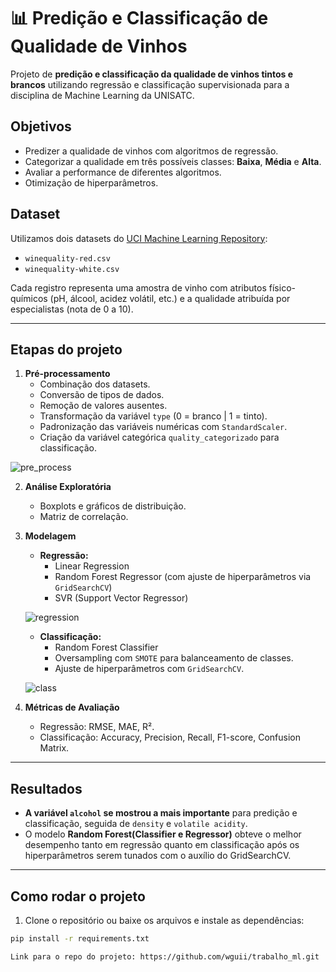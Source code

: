 # 📊 Predição e Classificação de Qualidade de Vinhos

Projeto de **predição e classificação da qualidade de vinhos tintos e brancos** utilizando regressão e classificação supervisionada para a disciplina de Machine Learning da UNISATC.  

## Objetivos

- Predizer a qualidade de vinhos com algoritmos de regressão.
- Categorizar a qualidade em três possíveis classes: **Baixa**, **Média** e **Alta**.
- Avaliar a performance de diferentes algoritmos.
- Otimização de hiperparâmetros.

## Dataset

Utilizamos dois datasets do [UCI Machine Learning Repository](https://archive.ics.uci.edu/ml/datasets/Wine+Quality):

- `winequality-red.csv`
- `winequality-white.csv`

Cada registro representa uma amostra de vinho com atributos físico-químicos (pH, álcool, acidez volátil, etc.) e a qualidade atribuída por especialistas (nota de 0 a 10).

---

## Etapas do projeto

1. **Pré-processamento**
   - Combinação dos datasets.
   - Conversão de tipos de dados.
   - Remoção de valores ausentes.
   - Transformação da variável `type` (0 = branco | 1 = tinto).
   - Padronização das variáveis numéricas com `StandardScaler`.
   - Criação da variável categórica `quality_categorizado` para classificação.

![pre_process](https://github.com/user-attachments/assets/c4b76910-ec82-4e9f-9e9b-ac67063e5247)

2. **Análise Exploratória**
   - Boxplots e gráficos de distribuição.
   - Matriz de correlação.

3. **Modelagem**
   - **Regressão:** 
     - Linear Regression
     - Random Forest Regressor (com ajuste de hiperparâmetros via `GridSearchCV`)
     - SVR (Support Vector Regressor)
     
    ![regression](https://github.com/user-attachments/assets/eb8d86f5-97c5-417d-b7bd-e013cbd244ad)

   - **Classificação:**
     - Random Forest Classifier
     - Oversampling com `SMOTE` para balanceamento de classes.
     - Ajuste de hiperparâmetros com `GridSearchCV`.
   
   ![class](https://github.com/user-attachments/assets/dabeb7b4-bf8c-4fef-8dd5-a413916a55d6)

4. **Métricas de Avaliação**
   - Regressão: RMSE, MAE, R².
   - Classificação: Accuracy, Precision, Recall, F1-score, Confusion Matrix.

---

## Resultados

- **A variável `alcohol` se mostrou a mais importante** para predição e classificação, seguida de `density` e `volatile acidity`.
- O modelo **Random Forest(Classifier e Regressor)** obteve o melhor desempenho tanto em regressão quanto em classificação após os hiperparâmetros serem tunados com o auxílio do GridSearchCV.
  
---

## Como rodar o projeto

1. Clone o repositório ou baixe os arquivos e instale as dependências:

```bash
pip install -r requirements.txt

Link para o repo do projeto: https://github.com/wguii/trabalho_ml.git
